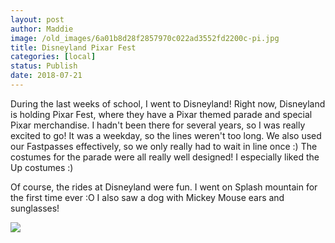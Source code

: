 ```yaml
---
layout: post
author: Maddie
image: /old_images/6a01b8d28f2857970c022ad3552fd2200c-pi.jpg
title: Disneyland Pixar Fest
categories: [local]
status: Publish
date: 2018-07-21
---
```


During the last weeks of school, I went to Disneyland! Right now, Disneyland is holding Pixar Fest, where they have a Pixar themed parade and special Pixar merchandise. I hadn't been there for several years, so I was really excited to go! It was a weekday, so the lines weren't too long. We also used our Fastpasses effectively, so we only really had to wait in line once :)
The costumes for the parade were all really well designed! I especially liked the Up costumes :)

Of course, the rides at Disneyland were fun. I went on Splash mountain for the first time ever :O I also saw a dog with Mickey Mouse ears and sunglasses!


![](/old_images/6a0105349b8251970b022ad39b0503200b.jpg)
